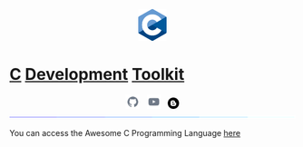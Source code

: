 <p align="center"><a href="https://github.com/cybersecurity-dev/awesome-c-programming-language">
  <img width="10%" src="https://github.com/cybersecurity-dev/cybersecurity-dev/blob/main/assets/C_logo.svg" />
</a></p>

# [C](https://github.com/cybersecurity-dev/awesome-c-programming-language) [Development](https://en.wikipedia.org/wiki/C_standard_library) [Toolkit](https://en.wikipedia.org/wiki/C_POSIX_library)

<p align="center">
    <a href="https://github.com/cybersecurity-dev/"><img height="25" src="https://github.com/cybersecurity-dev/cybersecurity-dev/blob/main/assets/github.svg" alt="GitHub"></a>
    &nbsp;
    <a href="https://www.youtube.com/@CyberThreatDefence"><img height="25" src="https://github.com/cybersecurity-dev/cybersecurity-dev/blob/main/assets/youtube.svg" alt="YouTube"></a>
    &nbsp;
    <a href="https://cyberthreatdefence.com/my_awesome_lists"><img height="20" src="https://github.com/cybersecurity-dev/cybersecurity-dev/blob/main/assets/blog.svg" alt="My Awesome Lists"></a>
    <img src="https://github.com/cybersecurity-dev/cybersecurity-dev/blob/main/assets/bar.gif">
</p>

You can access the Awesome C Programming Language [here](https://github.com/cybersecurity-dev/awesome-c-programming-language)
